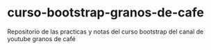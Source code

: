 # curso-bootstrap-granos-de-cafe
Repositorio de las practicas y notas del curso bootstrap del canal de youtube granos de café
